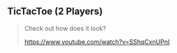 ## **TicTacToe (2 Players)**

> Check out how does it look?
>
> https://www.youtube.com/watch?v=SShqCxnUPnI
